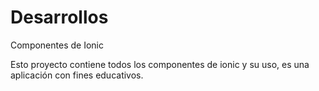 # Desarrollos
Componentes de Ionic 

Esto proyecto contiene todos los componentes de ionic y su uso, es una aplicación con fines educativos.
